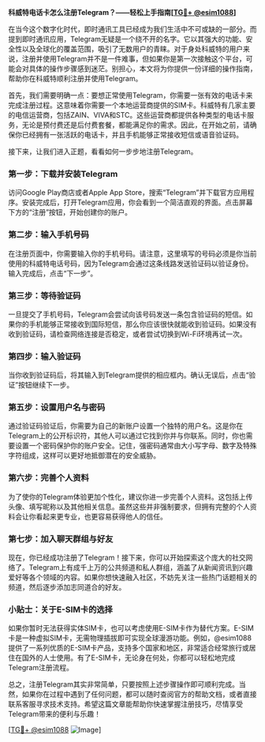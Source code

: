 **科威特电话卡怎么注册Telegram？——轻松上手指南[[TG💪+ @esim1088](https://t.me/s/esim1088)]**

在当今这个数字化时代，即时通讯工具已经成为我们生活中不可或缺的一部分。而提到即时通讯应用，Telegram无疑是一个绕不开的名字。它以其强大的功能、安全性以及全球化的覆盖范围，吸引了无数用户的青睐。对于身处科威特的用户来说，注册并使用Telegram并不是一件难事，但如果你是第一次接触这个平台，可能会对具体的操作步骤感到迷茫。别担心，本文将为你提供一份详细的操作指南，帮助你在科威特顺利注册并使用Telegram。

首先，我们需要明确一点：要想正常使用Telegram，你需要一张有效的电话卡来完成注册过程。这意味着你需要一个本地运营商提供的SIM卡。科威特有几家主要的电信运营商，包括ZAIN、VIVA和STC。这些运营商都提供各种类型的电话卡服务，无论是预付费还是后付费套餐，都能满足你的需求。因此，在开始之前，请确保你已经拥有一张活跃的电话卡，并且手机能够正常接收短信或语音验证码。

接下来，让我们进入正题，看看如何一步步地注册Telegram。

### 第一步：下载并安装Telegram

访问Google Play商店或者Apple App Store，搜索“Telegram”并下载官方应用程序。安装完成后，打开Telegram应用，你会看到一个简洁直观的界面。点击屏幕下方的“注册”按钮，开始创建你的账户。

### 第二步：输入手机号码

在注册页面中，你需要输入你的手机号码。请注意，这里填写的号码必须是你当前使用的科威特电话号码，因为Telegram会通过这条线路发送验证码以验证身份。输入完成后，点击“下一步”。

### 第三步：等待验证码

一旦提交了手机号码，Telegram会尝试向该号码发送一条包含验证码的短信。如果你的手机能够正常接收到国际短信，那么你应该很快就能收到验证码。如果没有收到验证码，请检查网络连接是否稳定，或者尝试切换到Wi-Fi环境再试一次。

### 第四步：输入验证码

当你收到验证码后，将其输入到Telegram提供的相应框内。确认无误后，点击“验证”按钮继续下一步。

### 第五步：设置用户名与密码

通过验证码验证后，你需要为自己的新账户设置一个独特的用户名。这是你在Telegram上的公开标识符，其他人可以通过它找到你并与你联系。同时，你也需要设置一个密码保护你的账户安全。记住，强密码通常由大小写字母、数字及特殊字符组成，这样可以更好地抵御潜在的安全威胁。

### 第六步：完善个人资料

为了使你的Telegram体验更加个性化，建议你进一步完善个人资料。这包括上传头像、填写昵称以及其他相关信息。虽然这些并非强制要求，但拥有完整的个人资料会让你看起来更专业，也更容易获得他人的信任。

### 第七步：加入聊天群组与好友

现在，你已经成功注册了Telegram！接下来，你可以开始探索这个庞大的社交网络了。Telegram上有成千上万的公共频道和私人群组，涵盖了从新闻资讯到兴趣爱好等各个领域的内容。如果你想快速融入社区，不妨先关注一些热门话题相关的频道，然后逐步添加志同道合的好友。

### 小贴士：关于E-SIM卡的选择

如果你暂时无法获得实体SIM卡，也可以考虑使用E-SIM卡作为替代方案。E-SIM卡是一种虚拟SIM卡，无需物理插拔即可实现全球漫游功能。例如，@esim1088 提供了一系列优质的E-SIM卡产品，支持多个国家和地区，非常适合经常旅行或居住在国外的人士使用。有了E-SIM卡，无论身在何处，你都可以轻松地完成Telegram注册流程。

总之，注册Telegram其实非常简单，只要按照上述步骤操作即可顺利完成。当然，如果你在过程中遇到了任何问题，都可以随时查阅官方的帮助文档，或者直接联系客服寻求技术支持。希望这篇文章能帮助你快速掌握注册技巧，尽情享受Telegram带来的便利与乐趣！

[[TG💪+ @esim1088](https://t.me/s/esim1088) ![Image](https://i.postimg.cc/4NQfJmqS/Snipaste-2025-05-13-00-14-12.png)]